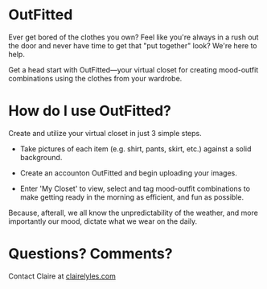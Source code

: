 # OutFitted
Ever get bored of the clothes you own? Feel like you're always in a rush out the door and never have time to get that "put together" look? We're here to help.

Get a head start with OutFitted—your virtual closet for creating mood-outfit combinations using the clothes from your wardrobe.

# How do I use OutFitted?
Create and utilize your virtual closet in just 3 simple steps.

* Take pictures of each item (e.g. shirt, pants, skirt, etc.) against a solid background.

* Create an accounton OutFitted and begin uploading your images.

* Enter 'My Closet' to view, select and tag mood-outfit combinations to make getting ready in the morning as efficient, and fun as possible.

Because, afterall, we all know the unpredictability of the weather, and more importantly our mood, dictate what we wear on the daily.

# Questions? Comments?
Contact Claire at [clairelyles.com](https://www.clairelyles.com)
